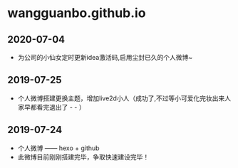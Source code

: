 # wangguanbo.github.io
## 2020-07-04
- 为公司的小仙女定时更新idea激活码,启用尘封已久的个人微博~ 
## 2019-07-25
- 个人微博搭建更换主题，增加live2d小人（成功了,不过等小可爱化完妆出来人家早都看完退出了 - - ）
## 2019-07-24
- 个人微博 —— hexo + github
- 此微博目前刚刚搭建完毕，争取快速建设完毕！

